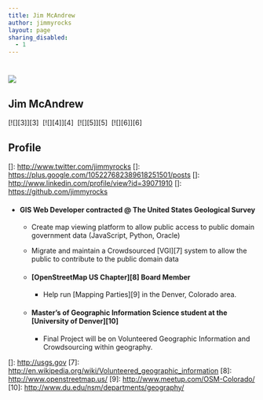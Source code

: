 ```yaml
---
title: Jim McAndrew
author: jimmyrocks
layout: page
sharing_disabled:
  - 1
---
```

# 

![][1]  
## Jim McAndrew

[![][3]][3]  [![][4]][4]  [![][5]][5]  [![][6]][6]  



## Profile

 [1]: /wp-content/uploads/2013/04/jmcandrew.jpg
 []: http://www.twitter.com/jimmyrocks
 []: https://plus.google.com/105227682389618251501/posts
 []: http://www.linkedin.com/profile/view?id=39071910
 []: https://github.com/jimmyrocks

*   #### GIS Web Developer contracted @ The United States Geological Survey 
    
    
    *   Create map viewing platform to allow public access to public domain government data (JavaScript, Python, Oracle)
    *   Migrate and maintain a Crowdsourced [VGI][7] system to allow the public to contribute to the public domain data 
    
    *   #### [OpenStreetMap US Chapter][8] Board Member
        
        *   Help run [Mapping Parties][9] in the Denver, Colorado area.
    *   #### Master’s of Geographic Information Science student at the [University of Denver][10]
        
        *   Final Project will be on Volunteered Geographic Information and Crowdsourcing within geography.

 []: http://usgs.gov
 [7]: http://en.wikipedia.org/wiki/Volunteered_geographic_information
 [8]: http://www.openstreetmap.us/
 [9]: http://www.meetup.com/OSM-Colorado/
 [10]: http://www.du.edu/nsm/departments/geography/